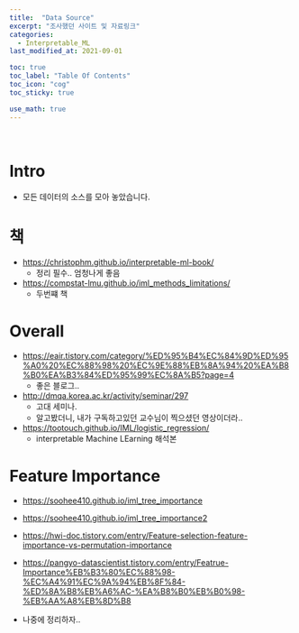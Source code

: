 ```yaml
---
title:  "Data Source"
excerpt: "조사했던 사이트 및 자료링크"
categories:
  - Interpretable_ML
last_modified_at: 2021-09-01

toc: true
toc_label: "Table Of Contents"
toc_icon: "cog"
toc_sticky: true

use_math: true
---
```


<br>

# Intro

- 모든 데이터의 소스를 모아 놓았습니다. 

# 책

- https://christophm.github.io/interpretable-ml-book/
  - 정리 필수.. 엄청나게 좋음
- <https://compstat-lmu.github.io/iml_methods_limitations/>
  - 두번쨰 책 



# Overall

- https://eair.tistory.com/category/%ED%95%B4%EC%84%9D%ED%95%A0%20%EC%88%98%20%EC%9E%88%EB%8A%94%20%EA%B8%B0%EA%B3%84%ED%95%99%EC%8A%B5?page=4
  - 좋은 블로그.. 
- http://dmqa.korea.ac.kr/activity/seminar/297
  - 고대 세미나. 
  - 알고봤더니, 내가 구독하고있던 교수님이 찍으셨던 영상이더라.. 
- https://tootouch.github.io/IML/logistic_regression/
  - interpretable Machine LEarning 해석본

# Feature Importance

- https://soohee410.github.io/iml_tree_importance
- https://soohee410.github.io/iml_tree_importance2
- https://hwi-doc.tistory.com/entry/Feature-selection-feature-importance-vs-permutation-importance

- https://pangyo-datascientist.tistory.com/entry/Featrue-Importance%EB%B3%80%EC%88%98-%EC%A4%91%EC%9A%94%EB%8F%84-%ED%8A%B8%EB%A6%AC-%EA%B8%B0%EB%B0%98-%EB%AA%A8%EB%8D%B8

- 나중에 정리하자..
